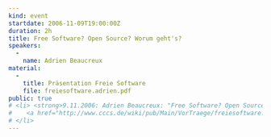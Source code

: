```yaml
---
kind: event
startdate: 2006-11-09T19:00:00Z
duration: 2h
title: Free Software? Open Source? Worum geht's?
speakers:
  -
    name: Adrien Beaucreux
material:
  -
    title: Präsentation Freie Software
    file: freiesoftware.adrien.pdf
public: true
# <li> <strong>9.11.2006: Adrien Beaucreux: "Free Software? Open Source? Worum geht's?"</strong> <br>
#    <a href="http://www.cccs.de/wiki/pub/Main/VorTraege/freiesoftware.adrien.pdf" target="_top">Praesentation Freie Software</a>
# </li>
---
```

